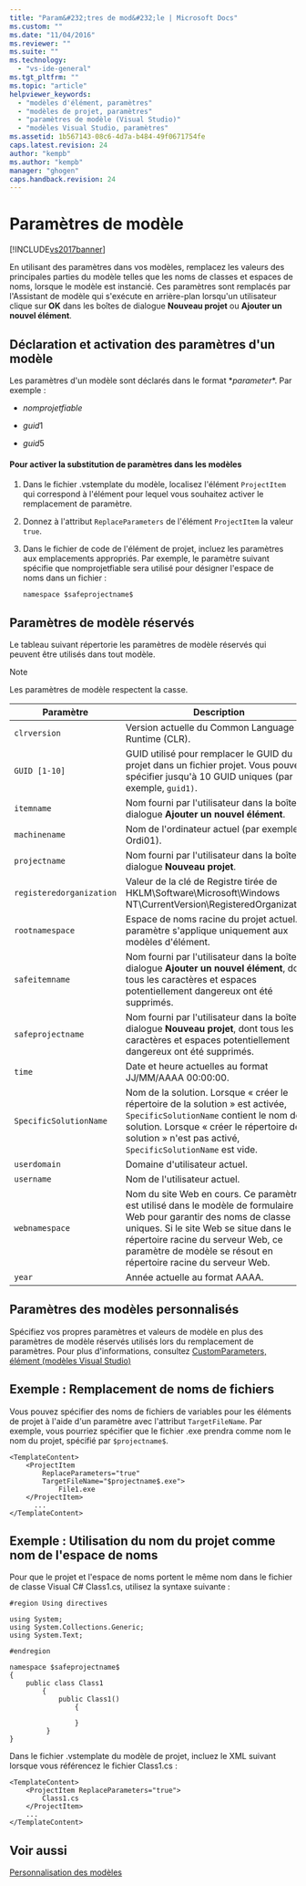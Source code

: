 ```yaml
---
title: "Param&#232;tres de mod&#232;le | Microsoft Docs"
ms.custom: ""
ms.date: "11/04/2016"
ms.reviewer: ""
ms.suite: ""
ms.technology: 
  - "vs-ide-general"
ms.tgt_pltfrm: ""
ms.topic: "article"
helpviewer_keywords: 
  - "modèles d'élément, paramètres"
  - "modèles de projet, paramètres"
  - "paramètres de modèle (Visual Studio)"
  - "modèles Visual Studio, paramètres"
ms.assetid: 1b567143-08c6-4d7a-b484-49f0671754fe
caps.latest.revision: 24
author: "kempb"
ms.author: "kempb"
manager: "ghogen"
caps.handback.revision: 24
---
```

# Param&#232;tres de mod&#232;le
[!INCLUDE[vs2017banner](../code-quality/includes/vs2017banner.md)]

En utilisant des paramètres dans vos modèles, remplacez les valeurs des principales parties du modèle telles que les noms de classes et espaces de noms, lorsque le modèle est instancié.  Ces paramètres sont remplacés par l'Assistant de modèle qui s'exécute en arrière\-plan lorsqu'un utilisateur clique sur **OK** dans les boîtes de dialogue **Nouveau projet** ou **Ajouter un nouvel élément**.  
  
## Déclaration et activation des paramètres d'un modèle  
 Les paramètres d'un modèle sont déclarés dans le format $*parameter*$.  Par exemple :  
  
-   $nomprojetfiable$  
  
-   $guid1$  
  
-   $guid5$  
  
#### Pour activer la substitution de paramètres dans les modèles  
  
1.  Dans le fichier .vstemplate du modèle, localisez l'élément `ProjectItem` qui correspond à l'élément pour lequel vous souhaitez activer le remplacement de paramètre.  
  
2.  Donnez à l'attribut `ReplaceParameters` de l'élément `ProjectItem` la valeur `true`.  
  
3.  Dans le fichier de code de l'élément de projet, incluez les paramètres aux emplacements appropriés.  Par exemple, le paramètre suivant spécifie que nomprojetfiable sera utilisé pour désigner l'espace de noms dans un fichier :  
  
    ```  
    namespace $safeprojectname$  
    ```  
  
## Paramètres de modèle réservés  
 Le tableau suivant répertorie les paramètres de modèle réservés qui peuvent être utilisés dans tout modèle.  
  
> [!NOTE]
>  Les paramètres de modèle respectent la casse.  
  
|Paramètre|Description|  
|---------------|-----------------|  
|`clrversion`|Version actuelle du Common Language Runtime \(CLR\).|  
|`GUID [1-10]`|GUID utilisé pour remplacer le GUID du projet dans un fichier projet.  Vous pouvez spécifier jusqu'à 10 GUID uniques \(par exemple, `guid1)`.|  
|`itemname`|Nom fourni par l'utilisateur dans la boîte de dialogue **Ajouter un nouvel élément**.|  
|`machinename`|Nom de l'ordinateur actuel \(par exemple, Ordi01\).|  
|`projectname`|Nom fourni par l'utilisateur dans la boîte de dialogue **Nouveau projet**.|  
|`registeredorganization`|Valeur de la clé de Registre tirée de HKLM\\Software\\Microsoft\\Windows NT\\CurrentVersion\\RegisteredOrganization.|  
|`rootnamespace`|Espace de noms racine du projet actuel.  Ce paramètre s'applique uniquement aux modèles d'élément.|  
|`safeitemname`|Nom fourni par l'utilisateur dans la boîte de dialogue **Ajouter un nouvel élément**, dont tous les caractères et espaces potentiellement dangereux ont été supprimés.|  
|`safeprojectname`|Nom fourni par l'utilisateur dans la boîte de dialogue **Nouveau projet**, dont tous les caractères et espaces potentiellement dangereux ont été supprimés.|  
|`time`|Date et heure actuelles au format JJ\/MM\/AAAA 00:00:00.|  
|`SpecificSolutionName`|Nom de la solution.  Lorsque « créer le répertoire de la solution » est activée, `SpecificSolutionName` contient le nom de la solution.  Lorsque « créer le répertoire de la solution » n'est pas activé, `SpecificSolutionName` est vide.|  
|`userdomain`|Domaine d'utilisateur actuel.|  
|`username`|Nom de l'utilisateur actuel.|  
|`webnamespace`|Nom du site Web en cours.  Ce paramètre est utilisé dans le modèle de formulaire Web pour garantir des noms de classe uniques.  Si le site Web se situe dans le répertoire racine du serveur Web, ce paramètre de modèle se résout en répertoire racine du serveur Web.|  
|`year`|Année actuelle au format AAAA.|  
  
## Paramètres des modèles personnalisés  
 Spécifiez vos propres paramètres et valeurs de modèle en plus des paramètres de modèle réservés utilisés lors du remplacement de paramètres. Pour plus d'informations, consultez [CustomParameters, élément \(modèles Visual Studio\)](../extensibility/customparameters-element-visual-studio-templates.md)  
  
## Exemple : Remplacement de noms de fichiers  
 Vous pouvez spécifier des noms de fichiers de variables pour les éléments de projet à l'aide d'un paramètre avec l'attribut `TargetFileName`.  Par exemple, vous pourriez spécifier que le fichier .exe prendra comme nom le nom du projet, spécifié par `$projectname$`.  
  
```  
<TemplateContent>  
    <ProjectItem  
        ReplaceParameters="true"  
        TargetFileName="$projectname$.exe">  
            File1.exe  
    </ProjectItem>  
      ...  
</TemplateContent>  
```  
  
## Exemple : Utilisation du nom du projet comme nom de l'espace de noms  
 Pour que le projet et l'espace de noms portent le même nom dans le fichier de classe Visual C\# Class1.cs, utilisez la syntaxe suivante :  
  
```  
#region Using directives  
  
using System;  
using System.Collections.Generic;  
using System.Text;  
  
#endregion  
  
namespace $safeprojectname$  
{  
    public class Class1  
        {  
            public Class1()  
                {  
  
                }  
         }  
}  
```  
  
 Dans le fichier .vstemplate du modèle de projet, incluez le XML suivant lorsque vous référencez le fichier Class1.cs :  
  
```  
<TemplateContent>  
    <ProjectItem ReplaceParameters="true">  
        Class1.cs  
    </ProjectItem>  
    ...  
</TemplateContent>  
```  
  
## Voir aussi  
 [Personnalisation des modèles](../ide/customizing-project-and-item-templates.md)